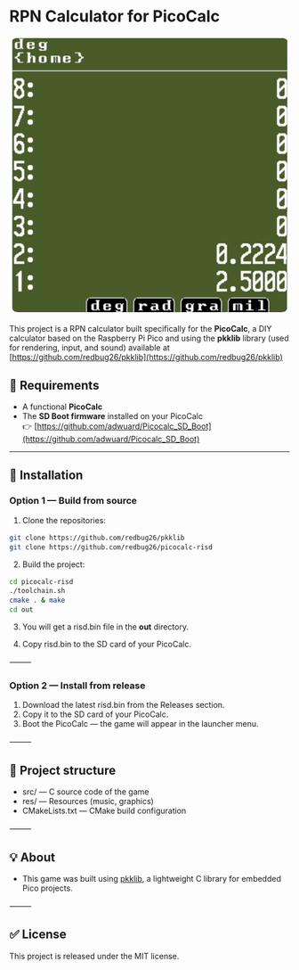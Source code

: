 # RPN Calculator for PicoCalc

![Screenshot](screenshot.jpg)

This project is a RPN calculator built specifically for the **PicoCalc**, a DIY calculator based on the Raspberry Pi Pico and using the **pkklib** library (used for rendering, input, and sound) available at [https://github.com/redbug26/pkklib](https://github.com/redbug26/pkklib)

## 🔧 Requirements

- A functional **PicoCalc**
- The **SD Boot firmware** installed on your PicoCalc  
  👉 [https://github.com/adwuard/Picocalc_SD_Boot](https://github.com/adwuard/Picocalc_SD_Boot)

---

## 🚀 Installation

### Option 1 — Build from source

1. Clone the repositories:
```bash
git clone https://github.com/redbug26/pkklib
git clone https://github.com/redbug26/picocalc-risd
```

2.	Build the project:

```bash
cd picocalc-risd
./toolchain.sh
cmake . & make
cd out
```

3.	You will get a risd.bin file in the **out** directory.

4.	Copy risd.bin to the SD card of your PicoCalc.

⸻

### Option 2 — Install from release

1.	Download the latest risd.bin from the Releases section.
2.	Copy it to the SD card of your PicoCalc.
3.	Boot the PicoCalc — the game will appear in the launcher menu.

⸻

## 📁 Project structure

- src/ — C source code of the game
- res/ — Resources (music, graphics)
- CMakeLists.txt — CMake build configuration

⸻

## 💡 About

- This game was built using [pkklib](https://github.com/redbug26/pkklib), a lightweight C library for embedded Pico projects.

⸻

## ✅ License

This project is released under the MIT license.
